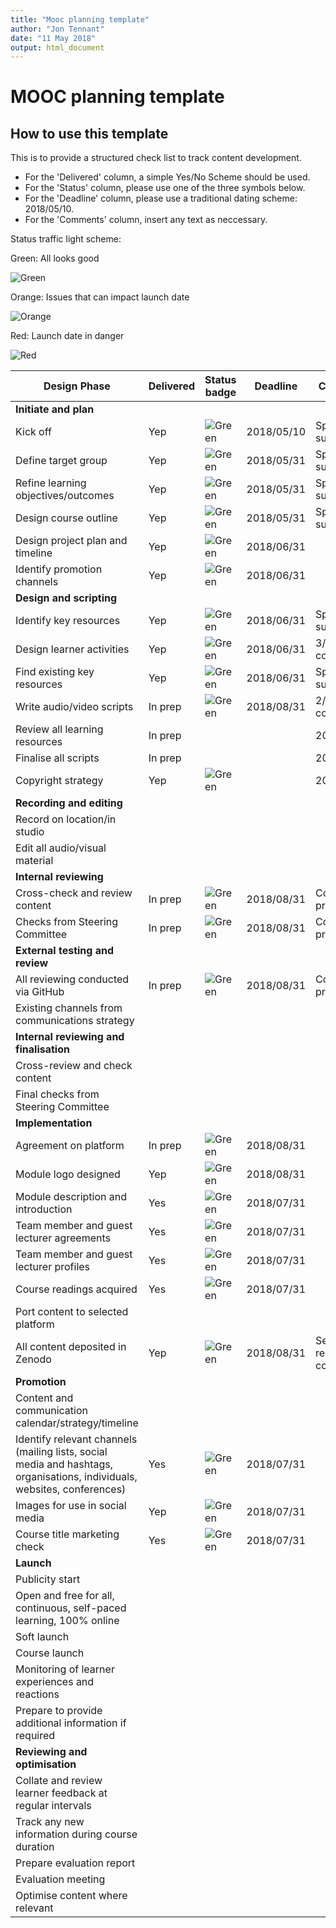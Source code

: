 ```yaml
---
title: "Mooc planning template"
author: "Jon Tennant"
date: "11 May 2018"
output: html_document
---
```


# MOOC planning template

## How to use this template

This is to provide a structured check list to track content development.

- For the 'Delivered' column, a simple Yes/No Scheme should be used.
- For the 'Status' column, please use one of the three symbols below.
- For the 'Deadline' column, please use a traditional dating scheme:  2018/05/10.
- For the 'Comments' column, insert any text as neccessary.


Status traffic light scheme:

Green: All looks good

![Green](https://img.shields.io/badge/Status-text-green.svg)


Orange: Issues that can impact launch date

![Orange](https://img.shields.io/badge/Status-text-orange.svg)


Red: Launch date in danger

![Red](https://img.shields.io/badge/Status-text-red.svg)



|  Design Phase  |  Delivered  |  Status badge  |  Deadline | Comments  |
|  ------------------  |  ------------  | -----------------  |  ------------ | -------------  |
| **Initiate and plan**  |               |            |                 |                    |
|  Kick off             |  Yep  |  ![Green](https://img.shields.io/badge/Status-text-green.svg) |  2018/05/10 | Sprint success! |
|  Define target group      |  Yep  |  ![Green](https://img.shields.io/badge/Status-text-green.svg)  |  2018/05/31 | Sprint success! |
|  Refine learning objectives/outcomes |  Yep  |  ![Green](https://img.shields.io/badge/Status-text-green.svg)   |  2018/05/31 | Sprint success! |
|  Design course outline   |  Yep  |  ![Green](https://img.shields.io/badge/Status-text-green.svg)  |  2018/05/31 | Sprint success! |
|  Design project plan and timeline  |  Yep |  ![Green](https://img.shields.io/badge/Status-text-green.svg)   |  2018/06/31 | |
|  Identify promotion channels |  Yep |  ![Green](https://img.shields.io/badge/Status-text-green.svg)  |  2018/06/31 | |
| **Design and scripting**  |          |             |                 |                    |
|  Identify key resources |   Yep  |  ![Green](https://img.shields.io/badge/Status-text-green.svg)  | 2018/06/31  | Sprint success! |
|  Design learner activities   | Yep   |  ![Green](https://img.shields.io/badge/Status-text-green.svg)  | 2018/06/31  | 3/3 completed |
|  Find existing key resources  |  Yep   |  ![Green](https://img.shields.io/badge/Status-text-green.svg)  | 2018/06/31 | Sprint success! |
|  Write audio/video scripts   |  In prep  |  ![Green](https://img.shields.io/badge/Status-text-green.svg)  | 2018/08/31  | 2/6 completed |
|  Review all learning resources  |  In prep   |    |   | 2018/11/31 |
|  Finalise all scripts   |   In prep  |    |   | 2018/11/31 |
|  Copyright strategy  |   Yep  |  ![Green](https://img.shields.io/badge/Status-text-green.svg)  |   | 2018/08/31 |
| **Recording and editing**  |                   |           |                 |                    |
|  Record on location/in studio  |    |    |   | |
|  Edit all audio/visual material  |     |    |   | |
| **Internal reviewing**  |                   |           |                 |                    |
|  Cross-check and review content  | In prep  | ![Green](https://img.shields.io/badge/Status-text-green.svg)   |  2018/08/31 | Continuous process |
|  Checks from Steering Committee  | In prep |  ![Green](https://img.shields.io/badge/Status-text-green.svg)  |  2018/08/31 | Continuous process |
| **External testing and review**  |         |           |           |                    |
|  All reviewing conducted via GitHub  |  In prep   |  ![Green](https://img.shields.io/badge/Status-text-green.svg)  |  2018/08/31 | Continuous process |
|  Existing channels from communications strategy  |     |    |   | |
| **Internal reviewing and finalisation**  |           |           |                 |              |
|  Cross-review and check content  |     |    |   | |
|  Final checks from Steering Committee  |     |    |   | |
| **Implementation**  |           |           |                 |              |
|  Agreement on platform  |  In prep   | ![Green](https://img.shields.io/badge/Status-text-green.svg)   | 2018/08/31  | |
|  Module logo designed  |  Yep   |  ![Green](https://img.shields.io/badge/Status-text-green.svg)  |  2018/08/31 | |
|  Module description and introduction  |   Yes  |  ![Green](https://img.shields.io/badge/Status-text-green.svg)  |  2018/07/31 |  |
|  Team member and guest lecturer agreements  |  Yes   |  ![Green](https://img.shields.io/badge/Status-text-green.svg)  |  2018/07/31 |  |
|  Team member and guest lecturer profiles  |   Yes  |  ![Green](https://img.shields.io/badge/Status-text-green.svg)  | 2018/07/31  |  |
|  Course readings acquired  |  Yes   |  ![Green](https://img.shields.io/badge/Status-text-green.svg)  | 2018/07/31  |  |
|  Port content to selected platform  |     |    |   | |
|  All content deposited in Zenodo |  Yep   | ![Green](https://img.shields.io/badge/Status-text-green.svg)   |  2018/08/31 | Second release completed |
| **Promotion**  |           |           |                 |              |
|  Content and communication calendar/strategy/timeline  |     |    |   | |
|  Identify relevant channels (mailing lists, social media and hashtags, organisations, individuals, websites, conferences)  |  Yes  | ![Green](https://img.shields.io/badge/Status-text-green.svg)  | 2018/07/31  | |
|  Images for use in social media  |  Yep   | ![Green](https://img.shields.io/badge/Status-text-green.svg)   |  2018/07/31 | |
|  Course title marketing check |   Yes  |  ![Green](https://img.shields.io/badge/Status-text-green.svg)  | 2018/07/31  | |
| **Launch**  |           |           |                 |              |
|  Publicity start  |     |    |   | |
|  Open and free for all, continuous, self-paced learning, 100% online  |     |    |   | |
|  Soft launch  |     |    |   | |
|  Course launch  |     |    |   | |
|  Monitoring of learner experiences and reactions  |     |    |   | |
|  Prepare to provide additional information if required  |     |    |   | |
| **Reviewing and optimisation**  |           |           |                 |              |
| Collate and review learner feedback at regular intervals  |     |    |   | |
| Track any new information during course duration  |     |    |   | |
| Prepare evaluation report  |     |    |   | |
| Evaluation meeting  |     |    |   | |
| Optimise content where relevant   |     |    |   | |
